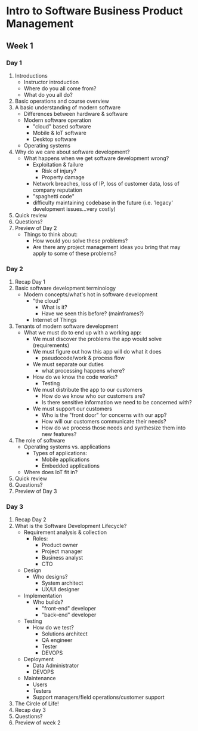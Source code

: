 # Intro to Software Business Product Management
## Week 1
### Day 1
1. Introductions
	* Instructor introduction
	* Where do you all come from?
	* What do you all do?
2. Basic operations and course overview
3. A basic understanding of modern software
	* Differences between hardware & software
	* Modern software operation
		* "cloud" based software
		* Mobile & IoT software
		* Desktop software
	* Operating systems
3. Why do we care about software development?
	* What happens when we get software development wrong?
		* Exploitation & failure
			* Risk of injury?
			* Property damage
		* Network breaches, loss of IP, loss of customer data, loss of company reputation
		* "spaghetti code"
		* difficulty maintaining codebase in the future (i.e. 'legacy' development issues...very costly)
4. Quick review
5. Questions?
6. Preview of Day 2
	* Things to think about:
		* How would you solve these problems?
		* Are there any project management ideas you bring that may apply to some of these problems?

### Day 2
1. Recap Day 1
2. Basic software development terminology
	* Modern concepts/what's hot in software development
		* "the cloud"
			* What is it?
			* Have we seen this before? (mainframes?)
		* Internet of Things
3. Tenants of modern software development
	* What we must do to end up with a working app:
		* We must discover the problems the app would solve (requirements)
		* We must figure out how this app will do what it does
			* pseudocode/work & process flow
		* We must separate our duties
			* what processing happens where?
		* How do we know the code works?
			* Testing
		* We must distribute the app to our customers
			* How do we know who our customers are?
			* Is there sensitive information we need to be concerned with?
		* We must support our customers
			* Who is the "front door" for concerns with our app?
			* How will our customers communicate their needs?
			* How do we process those needs and synthesize them into new features?
4. The role of software
	* Operating systems vs. applications
		* Types of applications:
			* Mobile applications
			* Embedded applications
	* Where does IoT fit in?
4. Quick review
5. Questions?
6. Preview of Day 3

### Day 3
1. Recap Day 2
2. What is the Software Development Lifecycle?
	* Requirement analysis & collection
		* Roles:
			* Product owner
			* Project manager
			* Business analyst
			* CTO
	* Design
		* Who designs?
			* System architect
			* UX/UI designer
	* Implementation
		* Who builds?
			* "front-end" developer
			* "back-end" developer
	* Testing
		* How do we test?
			* Solutions architect
			* QA engineer
			* Tester
			* DEVOPS
	* Deployment
		* Data Administrator
		* DEVOPS
	* Maintenance
		* Users
		* Testers
		* Support managers/field operations/customer support
3. The Circle of Life!
4. Recap day 3
5. Questions?
6. Preview of week 2

